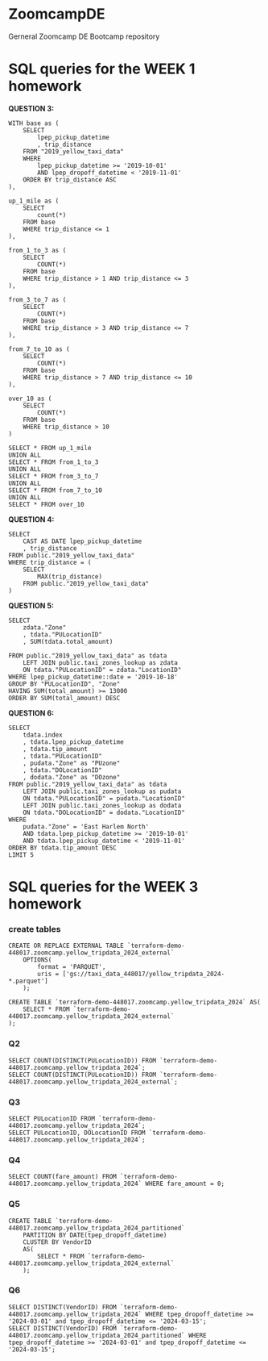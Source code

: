 # ZoomcampDE

Gerneral Zoomcamp DE Bootcamp repository

SQL queries for the WEEK 1 homework
====================================

**QUESTION 3:**

    WITH base as (
        SELECT
            lpep_pickup_datetime
            , trip_distance
        FROM "2019_yellow_taxi_data"
        WHERE 
            lpep_pickup_datetime >= '2019-10-01'
            AND lpep_dropoff_datetime < '2019-11-01'
        ORDER BY trip_distance ASC
    ),

    up_1_mile as (
        SELECT
            count(*)
        FROM base
        WHERE trip_distance <= 1
    ),

    from_1_to_3 as (
        SELECT
            COUNT(*)
        FROM base
        WHERE trip_distance > 1 AND trip_distance <= 3
    ),

    from_3_to_7 as (
        SELECT
            COUNT(*)
        FROM base
        WHERE trip_distance > 3 AND trip_distance <= 7
    ),

    from_7_to_10 as (
        SELECT
            COUNT(*)
        FROM base
        WHERE trip_distance > 7 AND trip_distance <= 10
    ),

    over_10 as (
        SELECT
            COUNT(*)
        FROM base
        WHERE trip_distance > 10
    )

    SELECT * FROM up_1_mile
    UNION ALL
    SELECT * FROM from_1_to_3
    UNION ALL
    SELECT * FROM from_3_to_7
    UNION ALL
    SELECT * FROM from_7_to_10
    UNION ALL
    SELECT * FROM over_10


**QUESTION 4:**

    SELECT
        CAST AS DATE lpep_pickup_datetime
        , trip_distance
    FROM public."2019_yellow_taxi_data"
    WHERE trip_distance = (
        SELECT 
            MAX(trip_distance)
        FROM public."2019_yellow_taxi_data" 
    )


**QUESTION 5:** 

    SELECT 
        zdata."Zone"
        , tdata."PULocationID"
        , SUM(tdata.total_amount)
        
    FROM public."2019_yellow_taxi_data" as tdata 
        LEFT JOIN public.taxi_zones_lookup as zdata
        ON tdata."PULocationID" = zdata."LocationID"
    WHERE lpep_pickup_datetime::date = '2019-10-18'
    GROUP BY "PULocationID", "Zone"
    HAVING SUM(total_amount) >= 13000
    ORDER BY SUM(total_amount) DESC


**QUESTION 6:**

    SELECT
        tdata.index
        , tdata.lpep_pickup_datetime
        , tdata.tip_amount
        , tdata."PULocationID"
        , pudata."Zone" as "PUzone"
        , tdata."DOLocationID"
        , dodata."Zone" as "DOzone"
    FROM public."2019_yellow_taxi_data" as tdata 
        LEFT JOIN public.taxi_zones_lookup as pudata
        ON tdata."PULocationID" = pudata."LocationID"
        LEFT JOIN public.taxi_zones_lookup as dodata
        ON tdata."DOLocationID" = dodata."LocationID"
    WHERE 
        pudata."Zone" = 'East Harlem North'
        AND tdata.lpep_pickup_datetime >= '2019-10-01'
        AND tdata.lpep_pickup_datetime < '2019-11-01'
    ORDER BY tdata.tip_amount DESC
    LIMIT 5


SQL queries for the WEEK 3 homework
====================================

### create tables

    CREATE OR REPLACE EXTERNAL TABLE `terraform-demo-448017.zoomcamp.yellow_tripdata_2024_external`
        OPTIONS(
            format = 'PARQUET',
            uris = ['gs://taxi_data_448017/yellow_tripdata_2024-*.parquet']
        );

    CREATE TABLE `terraform-demo-448017.zoomcamp.yellow_tripdata_2024` AS(
        SELECT * FROM `terraform-demo-448017.zoomcamp.yellow_tripdata_2024_external`
    );


### Q2

    SELECT COUNT(DISTINCT(PULocationID)) FROM `terraform-demo-448017.zoomcamp.yellow_tripdata_2024`;
    SELECT COUNT(DISTINCT(PULocationID)) FROM `terraform-demo-448017.zoomcamp.yellow_tripdata_2024_external`;

### Q3

    SELECT PULocationID FROM `terraform-demo-448017.zoomcamp.yellow_tripdata_2024`;
    SELECT PULocationID, DOLocationID FROM `terraform-demo-448017.zoomcamp.yellow_tripdata_2024`;

### Q4

    SELECT COUNT(fare_amount) FROM `terraform-demo-448017.zoomcamp.yellow_tripdata_2024` WHERE fare_amount = 0;

### Q5

    CREATE TABLE `terraform-demo-448017.zoomcamp.yellow_tripdata_2024_partitioned`
        PARTITION BY DATE(tpep_dropoff_datetime)
        CLUSTER BY VendorID
        AS(
            SELECT * FROM `terraform-demo-448017.zoomcamp.yellow_tripdata_2024_external`
        );

### Q6

    SELECT DISTINCT(VendorID) FROM `terraform-demo-448017.zoomcamp.yellow_tripdata_2024` WHERE tpep_dropoff_datetime >= '2024-03-01' and tpep_dropoff_datetime <= '2024-03-15';
    SELECT DISTINCT(VendorID) FROM `terraform-demo-448017.zoomcamp.yellow_tripdata_2024_partitioned` WHERE tpep_dropoff_datetime >= '2024-03-01' and tpep_dropoff_datetime <= '2024-03-15';